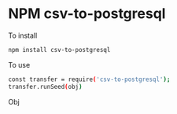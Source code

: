 # NPM csv-to-postgresql

To install

```bash
npm install csv-to-postgresql
```

To use

```bash
const transfer = require('csv-to-postgresql');
transfer.runSeed(obj)
```

Obj
